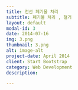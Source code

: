 ```yaml
---
title: 전선 폐기물 처리
subtitle: 폐기물 처리 , 철거
layout: default
modal-id: 3
date: 2014-07-16
img: 3.png
thumbnail: 3.png
alt: image-alt
project-date: April 2014
client: Start Bootstrap
category: Web Development
description:

---
```

